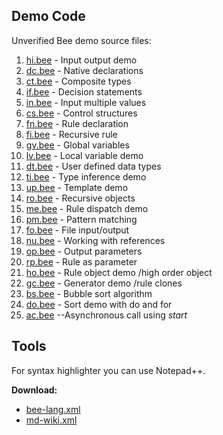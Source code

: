 ## Demo Code

Unverified Bee demo source files:

1. [hi.bee](hi.bee) - Input output demo
1. [dc.bee](dc.bee) - Native declarations
1. [ct.bee](ct.bee) - Composite types
1. [if.bee](if.bee) - Decision statements
1. [in.bee](in.bee) - Input multiple values
1. [cs.bee](cs.bee) - Control structures
1. [fn.bee](fn.bee) - Rule declaration
1. [fi.bee](fi.bee) - Recursive rule
1. [gv.bee](gv.bee) - Global variables
1. [lv.bee](lv.bee) - Local variable demo
1. [dt.bee](dt.bee) - User defined data types
1. [ti.bee](ti.bee) - Type inference demo
1. [up.bee](up.bee) - Template demo
1. [ro.bee](ro.bee) - Recursive objects
1. [me.bee](me.bee) - Rule dispatch demo
1. [pm.bee](pm.bee) - Pattern matching
1. [fo.bee](fo.bee) - File input/output
1. [nu.bee](nu.bee) - Working with references
1. [op.bee](op.bee) - Output parameters
1. [rp.bee](ro.bee) - Rule as parameter
1. [ho.bee](ho.bee) - Rule object demo /high order object
1. [gc.bee](gc.bee) - Generator demo /rule clones
1. [bs.bee](bs.bee) - Bubble sort algorithm
1. [do.bee](do.bee) - Sort demo with do and for
1. [ac.bee](ac.bee) --Asynchronous call using _start_

## Tools

For syntax highlighter you can use Notepad++.

**Download:**
 
* [bee-lang.xml](../tools/bee-lang.xml)
* [md-wiki.xml](../tools/md-wiki.xml)
